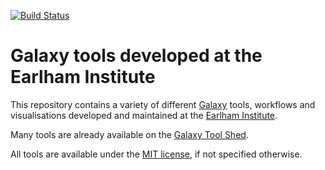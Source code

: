 [![Build Status](https://travis-ci.org/TGAC/earlham-galaxytools.svg?branch=master)](https://travis-ci.org/TGAC/earlham-galaxytools)

Galaxy tools developed at the Earlham Institute
===============================================

This repository contains a variety of different [Galaxy](https://galaxyproject.org/) tools, workflows and visualisations developed and maintained at the [Earlham Institute](http://earlham.ac.uk).

Many tools are already available on the [Galaxy Tool Shed](https://toolshed.g2.bx.psu.edu/).

All tools are available under the [MIT license](https://opensource.org/licenses/MIT), if not specified otherwise.

